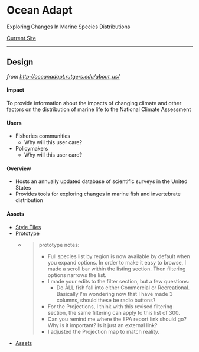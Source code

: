 # Ocean Adapt  
Exploring Changes In Marine Species Distributions  


[Current Site](http://oceanadapt.rutgers.edu/)  

_____  


## Design  

*from http://oceanadapt.rutgers.edu/about_us/*  

#### Impact
To provide information about the impacts of changing climate and other factors on the distribution of marine life to the National Climate Assessment

#### Users
  - Fisheries communities
    - Why will this user care?
  - Policymakers
    - Why will this user care?

#### Overview  
  - Hosts an annually updated database of scientific surveys in the United States 
  - Provides tools for exploring changes in marine fish and invertebrate distribution


#### Assets  

- [Style Tiles](https://sketch.cloud/s/obGRj/p/page-2/option-1)
- [Prototype](https://sketch.cloud/s/J87d9/all/page-1/home/play)
  - > prototype notes:
    >  - Full species list by region is now available by default when you expand options. In order to make it easy to browse, I made a scroll bar within the listing section. Then filtering options narrows the list.
    >  - I made your edits to the filter section, but a few questions:
    >    - Do ALL fish fall into either Commercial or Recreational. Basically I'm wondering now that I have made 3 columns, should these be radio buttons?
    >  - For the Projections, I think with this revised filtering section, the same filtering can apply to this list of 300. 
    >  - Can you remind me where the EPA report link should go? Why is it important? Is it just an external link?
    >  - I adjusted the Projection map to match reality.
- [Assets](https://sketch.cloud/s/J87d9)
  
